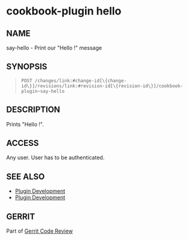 cookbook-plugin hello
=====================

NAME
----
say-hello - Print our "Hello <user>!" message

SYNOPSIS
--------
>     POST /changes/link:#change-id[\{change-id\}]/revisions/link:#revision-id[\{revision-id\}]/cookbook-plugin~say-hello

DESCRIPTION
-----------
Prints "Hello <user>!".

ACCESS
------
Any user. User has to be authenticated.

SEE ALSO
--------

* [Plugin Development](../../../Documentation/dev-plugins.html)
* [Plugin Development](../../../Documentation/dev-rest-api.html)

GERRIT
------
Part of [Gerrit Code Review](../../../Documentation/index.html)
